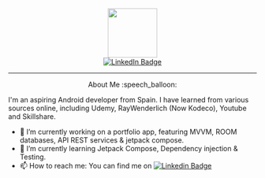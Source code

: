 ### 

<div id="header" align="center">
  <img src="https://media.giphy.com/media/M9gbBd9nbDrOTu1Mqx/giphy.gif" width="100"/>
</div>

<div id="badges" align="center">
  <a href="https://www.linkedin.com/in/gabriel-ascanio">
    <img src="https://img.shields.io/badge/LinkedIn-blue?style=for-the-badge&logo=linkedin&logoColor=white" alt="LinkedIn Badge"/>
  </a>
</div>

<div id="greetings">

 --- 

<div id="about me" align="center">
  About Me :speech_balloon:
  </div>

I'm an aspiring Android developer from Spain. I have learned from various sources online, including Udemy, RayWenderlich (Now Kodeco), Youtube and Skillshare. 
- 🔭 I’m currently working on a portfolio app, featuring MVVM, ROOM databases, API REST services & jetpack compose.
- 🌱 I’m currently learning Jetpack Compose, Dependency injection & Testing.
- 📫 How to reach me: You can find me on [![Linkedin Badge](https://img.shields.io/badge/-LinkedIn-blue?style=flat&logo=Linkedin&logoColor=white)](https://www.linkedin.com/in/gabriel-ascanio)

<!--
**Gascanio101/gascanio101** is a ✨ _special_ ✨ repository because its `README.md` (this file) appears on your GitHub profile.

Here are some ideas to get you started:

- 🔭 I’m currently working on ...
- 🌱 I’m currently learning ...
- 👯 I’m looking to collaborate on ...
- 🤔 I’m looking for help with ...
- 💬 Ask me about ...
- 📫 How to reach me: ...
- 😄 Pronouns: ...
- ⚡ Fun fact: ...
-->
